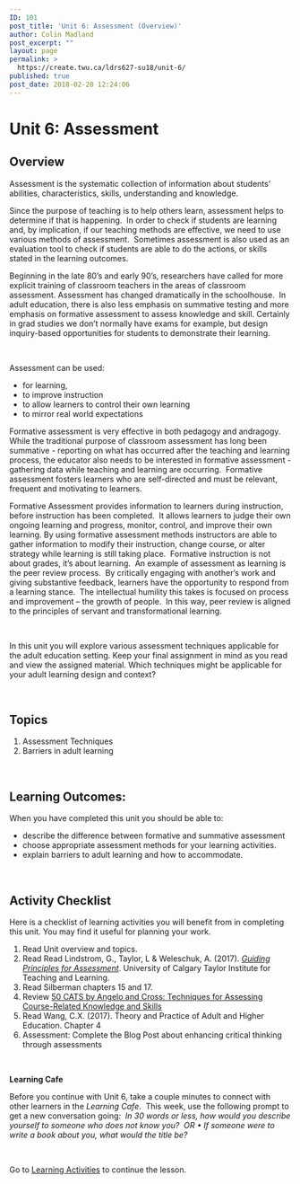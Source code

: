 ```yaml
---
ID: 101
post_title: 'Unit 6: Assessment (Overview)'
author: Colin Madland
post_excerpt: ""
layout: page
permalink: >
  https://create.twu.ca/ldrs627-su18/unit-6/
published: true
post_date: 2018-02-20 12:24:06
---
```

<h1>Unit 6: Assessment</h1>

<h2>Overview</h2>

Assessment is the systematic collection of information about students’ abilities, characteristics, skills, understanding and knowledge.

Since the purpose of teaching is to help others learn, assessment helps to determine if that is happening.  In order to check if students are learning and, by implication, if our teaching methods are effective, we need to use various methods of assessment.  Sometimes assessment is also used as an evaluation tool to check if students are able to do the actions, or skills stated in the learning outcomes.

Beginning in the late 80’s and early 90’s, researchers have called for more explicit training of classroom teachers in the areas of classroom assessment. Assessment has changed dramatically in the schoolhouse.  In adult education, there is also less emphasis on summative testing and more emphasis on formative assessment to assess knowledge and skill. Certainly in grad studies we don’t normally have exams for example, but design inquiry-based opportunities for students to demonstrate their learning.

&nbsp;

Assessment can be used:

<ul>
    <li>for learning,</li>
    <li>to improve instruction</li>
    <li>to allow learners to control their own learning</li>
    <li>to mirror real world expectations</li>
</ul>

Formative assessment is very effective in both pedagogy and andragogy. While the traditional purpose of classroom assessment has long been summative - reporting on what has occurred after the teaching and learning process, the educator also needs to be interested in formative assessment - gathering data while teaching and learning are occurring.  Formative assessment fosters learners who are self-directed and must be relevant, frequent and motivating to learners.

Formative Assessment provides information to learners during instruction, before instruction has been completed.  It allows learners to judge their own ongoing learning and progress, monitor, control, and improve their own learning. By using formative assessment methods instructors are able to gather information to modify their instruction, change course, or alter strategy while learning is still taking place.  Formative instruction is not about grades, it’s about learning.  An example of assessment as learning is the peer review process.  By critically engaging with another’s work and giving substantive feedback, learners have the opportunity to respond from a learning stance.  The intellectual humility this takes is focused on process and improvement – the growth of people.  In this way, peer review is aligned to the principles of servant and transformational learning.

&nbsp;

In this unit you will explore various assessment techniques applicable for the adult education setting. Keep your final assignment in mind as you read and view the assigned material. Which techniques might be applicable for your adult learning design and context?

&nbsp;

<h2>Topics</h2>

<ol>
    <li>Assessment Techniques</li>
    <li>Barriers in adult learning</li>
</ol>

&nbsp;

<h2>Learning Outcomes:</h2>

When you have completed this unit you should be able to:

<ul>
    <li>describe the difference between formative and summative assessment</li>
    <li>choose appropriate assessment methods for your learning activities.</li>
    <li>explain barriers to adult learning and how to accommodate.</li>
</ul>

<strong> </strong>

<h2>Activity Checklist</h2>

Here is a checklist of learning activities you will benefit from in completing this unit. You may find it useful for planning your work.

<ol>
    <li>Read Unit overview and topics.</li>
    <li>Read Read Lindstrom, G., Taylor, L &amp; Weleschuk, A. (2017). <a href="http://studentassessment.ucalgaryblogs.ca/files/2017/06/Guiding-Principles-for-Assessment-of-Student-Learning-FINAL.pdf"><em>Guiding Principles for Assessment</em></a>. University of Calgary Taylor Institute for Teaching and Learning.</li>
    <li>Read Silberman chapters 15 and 17.</li>
    <li>Review <a href="https://vcsa.ucsd.edu/_files/assessment/resources/50_cats.pdf">50 CATS by Angelo and Cross: Techniques for Assessing Course-Related Knowledge and Skills</a></li>
    <li>Read Wang, C.X. (2017). Theory and Practice of Adult and Higher Education. Chapter 4</li>
    <li>Assessment: Complete the Blog Post about enhancing critical thinking through assessments</li>
</ol>

<strong> </strong>

<strong>Learning Cafe </strong>

Before you continue with Unit 6, take a couple minutes to connect with other learners in the <em>Learning Cafe</em>.  This week, use the following prompt to get a new conversation going<em>:  In 30 words or less, how would you describe yourself to someone who does not know you?  OR • If someone were to write a book about you, what would the title be? </em>

&nbsp;

Go to <a href="https://create.twu.ca/ldrs627-su18/unit-6-learning-activities/">Learning Activities</a> to continue the lesson.
